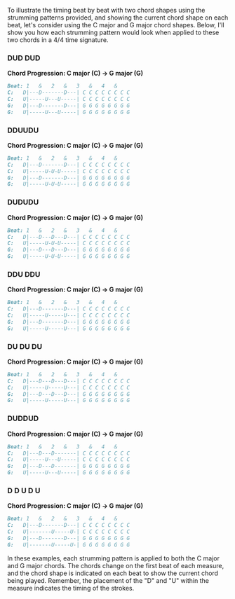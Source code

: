 To illustrate the timing beat by beat with two chord shapes using the strumming patterns provided, and showing the current chord shape on each beat, let's consider using the C major and G major chord shapes. Below, I'll show you how each strumming pattern would look when applied to these two chords in a 4/4 time signature.

### DUD DUD

**Chord Progression: C major (C) -> G major (G)**

```markdown
Beat: 1   &   2   &   3   &   4   &
C:   D|---D-------D---| C C C C C C C C
C:   U|-----U---U-----| C C C C C C C C
G:   D|---D-------D---| G G G G G G G G
G:   U|-----U---U-----| G G G G G G G G
```

### DDUUDU

**Chord Progression: C major (C) -> G major (G)**

```markdown
Beat: 1   &   2   &   3   &   4   &
C:   D|---D-------D---| C C C C C C C C
C:   U|-----U-U-U-----| C C C C C C C C
G:   D|---D-------D---| G G G G G G G G
G:   U|-----U-U-U-----| G G G G G G G G
```

### DUDUDU

**Chord Progression: C major (C) -> G major (G)**

```markdown
Beat: 1   &   2   &   3   &   4   &
C:   D|---D---D---D---| C C C C C C C C
C:   U|-----U-U-U-----| C C C C C C C C
G:   D|---D---D---D---| G G G G G G G G
G:   U|-----U-U-U-----| G G G G G G G G
```

### DDU DDU

**Chord Progression: C major (C) -> G major (G)**

```markdown
Beat: 1   &   2   &   3   &   4   &
C:   D|---D-------D---| C C C C C C C C
C:   U|-----U-----U---| C C C C C C C C
G:   D|---D-------D---| G G G G G G G G
G:   U|-----U-----U---| G G G G G G G G
```

### DU DU DU

**Chord Progression: C major (C) -> G major (G)**

```markdown
Beat: 1   &   2   &   3   &   4   &
C:   D|---D---D---D---| C C C C C C C C
C:   U|-----U-----U---| C C C C C C C C
G:   D|---D---D---D---| G G G G G G G G
G:   U|-----U-----U---| G G G G G G G G
```

### DUDDUD

**Chord Progression: C major (C) -> G major (G)**

```markdown
Beat: 1   &   2   &   3   &   4   &
C:   D|---D---D-------| C C C C C C C C
C:   U|-----U---U-----| C C C C C C C C
G:   D|---D---D-------| G G G G G G G G
G:   U|-----U---U-----| G G G G G G G G
```

### D D U D U

**Chord Progression: C major (C) -> G major (G)**

```markdown
Beat: 1   &   2   &   3   &   4   &
C:   D|---D-------D---| C C C C C C C C
C:   U|-------U-----U-| C C C C C C C C
G:   D|---D-------D---| G G G G G G G G
G:   U|-------U-----U-| G G G G G G G G
```

In these examples, each strumming pattern is applied to both the C major and G major chords. The chords change on the first beat of each measure, and the chord shape is indicated on each beat to show the current chord being played. Remember, the placement of the "D" and "U" within the measure indicates the timing of the strokes.

